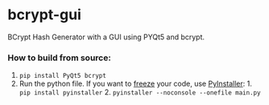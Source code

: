 # bcrypt-gui
BCrypt Hash Generator with a GUI using PYQt5 and bcrypt.

### How to build from source:
1. `pip install PyQt5 bcrypt`
2. Run the python file. If you want to [freeze](https://docs.python-guide.org/shipping/freezing/) your code, use [PyInstaller](http://www.pyinstaller.org/):
        1. `pip install pyinstaller`
        2. `pyinstaller --noconsole --onefile main.py`
